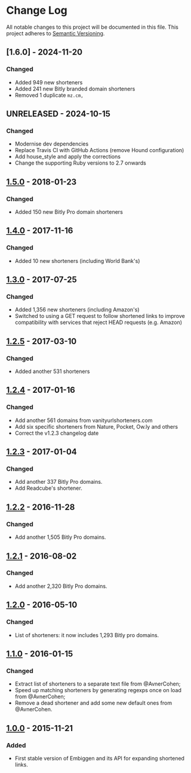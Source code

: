 # Change Log
All notable changes to this project will be documented in this file. This
project adheres to [Semantic Versioning](http://semver.org/).

## [1.6.0] - 2024-11-20
### Changed
- Added 949 new shorteners
- Added 241 new Bitly branded domain shorteners
- Removed 1 duplicate `mz.cm,`

## UNRELEASED - 2024-10-15
### Changed
- Modernise dev dependencies
- Replace Travis CI with GitHub Actions (remove Hound configuration)
- Add house_style and apply the corrections
- Change the supporting Ruby versions to 2.7 onwards

## [1.5.0] - 2018-01-23
### Changed
- Added 150 new Bitly Pro domain shorteners

## [1.4.0] - 2017-11-16
### Changed
- Added 10 new shorteners (including World Bank's)

## [1.3.0] - 2017-07-25
### Changed
- Added 1,356 new shorteners (including Amazon's)
- Switched to using a GET request to follow shortened links to improve
  compatibility with services that reject HEAD requests (e.g. Amazon)

## [1.2.5] - 2017-03-10
### Changed
- Added another 531 shorteners

## [1.2.4] - 2017-01-16
### Changed
- Add another 561 domains from vanityurlshorteners.com
- Add six specific shorteners from Nature, Pocket, Ow.ly and others
- Correct the v1.2.3 changelog date

## [1.2.3] - 2017-01-04
### Changed
- Add another 337 Bitly Pro domains.
- Add Readcube's shortener.

## [1.2.2] - 2016-11-28
### Changed
- Add another 1,505 Bitly Pro domains.

## [1.2.1] - 2016-08-02
### Changed
- Add another 2,320 Bitly Pro domains.

## [1.2.0] - 2016-05-10
### Changed
- List of shorteners: it now includes 1,293 Bitly pro domains.

## [1.1.0] - 2016-01-15
### Changed
- Extract list of shorteners to a separate text file from @AvnerCohen;
- Speed up matching shorteners by generating regexps once on load from
  @AvnerCohen;
- Remove a dead shortener and add some new default ones from @AvnerCohen.

## [1.0.0] - 2015-11-21
### Added
- First stable version of Embiggen and its API for expanding shortened links.

[1.5.0]: https://github.com/altmetric/embiggen/releases/tag/v1.5.0
[1.4.0]: https://github.com/altmetric/embiggen/releases/tag/v1.4.0
[1.3.0]: https://github.com/altmetric/embiggen/releases/tag/v1.3.0
[1.2.5]: https://github.com/altmetric/embiggen/releases/tag/v1.2.5
[1.2.4]: https://github.com/altmetric/embiggen/releases/tag/v1.2.4
[1.2.3]: https://github.com/altmetric/embiggen/releases/tag/v1.2.3
[1.2.2]: https://github.com/altmetric/embiggen/releases/tag/v1.2.2
[1.2.1]: https://github.com/altmetric/embiggen/releases/tag/v1.2.1
[1.2.0]: https://github.com/altmetric/embiggen/releases/tag/v1.2.0
[1.1.0]: https://github.com/altmetric/embiggen/releases/tag/v1.1.0
[1.0.0]: https://github.com/altmetric/embiggen/releases/tag/v1.0.0
